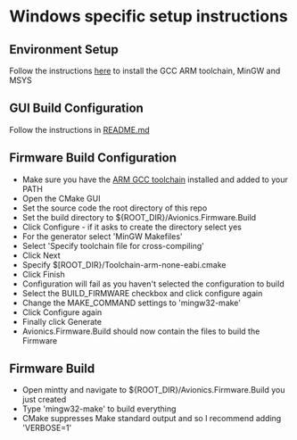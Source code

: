 # Windows specific setup instructions

## Environment Setup

Follow the instructions [here](http://www.jann.cc/2013/10/10/embedded_development_with_open_source_tools_on_windows.html#install-the-gcc-arm-embedded-toolchain) to install the GCC ARM toolchain, MinGW and MSYS

## GUI Build Configuration

Follow the instructions in [README.md](../README.md)

## Firmware Build Configuration

* Make sure you have the [ARM GCC toolchain](https://launchpad.net/gcc-arm-embedded) installed and added to your PATH
* Open the CMake GUI
* Set the source code the root directory of this repo
* Set the build directory to ${ROOT_DIR}/Avionics.Firmware.Build
* Click Configure - if it asks to create the directory select yes
* For the generator select 'MinGW Makefiles'
* Select 'Specify toolchain file for cross-compiling'
* Click Next
* Specify $[ROOT_DIR}/Toolchain-arm-none-eabi.cmake
* Click Finish
* Configuration will fail as you haven't selected the configuration to build
* Select the BUILD_FIRMWARE checkbox and click configure again
* Change the MAKE_COMMAND settings to 'mingw32-make'
* Click Configure again
* Finally click Generate
* Avionics.Firmware.Build should now contain the files to build the Firmware

## Firmware Build

* Open mintty and navigate to ${ROOT_DIR}/Avionics.Firmware.Build you just created
* Type 'mingw32-make' to build everything
* CMake suppresses Make standard output and so I recommend adding 'VERBOSE=1'
